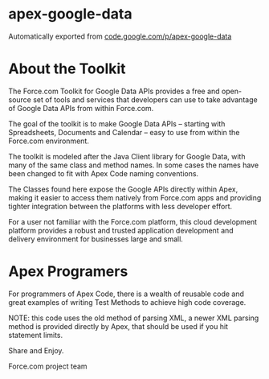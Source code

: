 # apex-google-data
Automatically exported from [code.google.com/p/apex-google-data](https://code.google.com/p/apex-google-data/)


# About the Toolkit

The Force.com Toolkit for Google Data APIs provides a free and open-source set of tools and services that developers can use to take advantage of Google Data APIs from within Force.com.

The goal of the toolkit is to make Google Data APIs – starting with Spreadsheets, Documents and Calendar – easy to use from within the Force.com environment.

The toolkit is modeled after the Java Client library for Google Data, with many of the same class and method names. In some cases the names have been changed to fit with Apex Code naming conventions.

The Classes found here expose the Google APIs directly within Apex, making it easier to access them natively from Force.com apps and providing tighter integration between the platforms with less developer effort.

For a user not familiar with the Force.com platform, this cloud development platform provides a robust and trusted application development and delivery environment for businesses large and small.


# Apex Programers

For programmers of Apex Code, there is a wealth of reusable code and great examples of writing Test Methods to achieve high code coverage.

NOTE: this code uses the old method of parsing XML, a newer XML parsing method is provided directly by Apex, that should be used if you hit statement limits.

Share and Enjoy.

Force.com project team 
